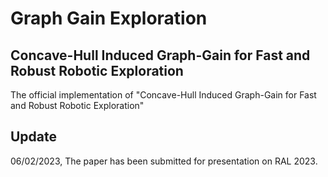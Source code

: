 # Graph Gain Exploration

## Concave-Hull Induced Graph-Gain for Fast and Robust Robotic Exploration

The official implementation of "Concave-Hull Induced Graph-Gain for Fast and Robust Robotic Exploration"

## Update

06/02/2023, The paper has been submitted for presentation on RAL 2023.